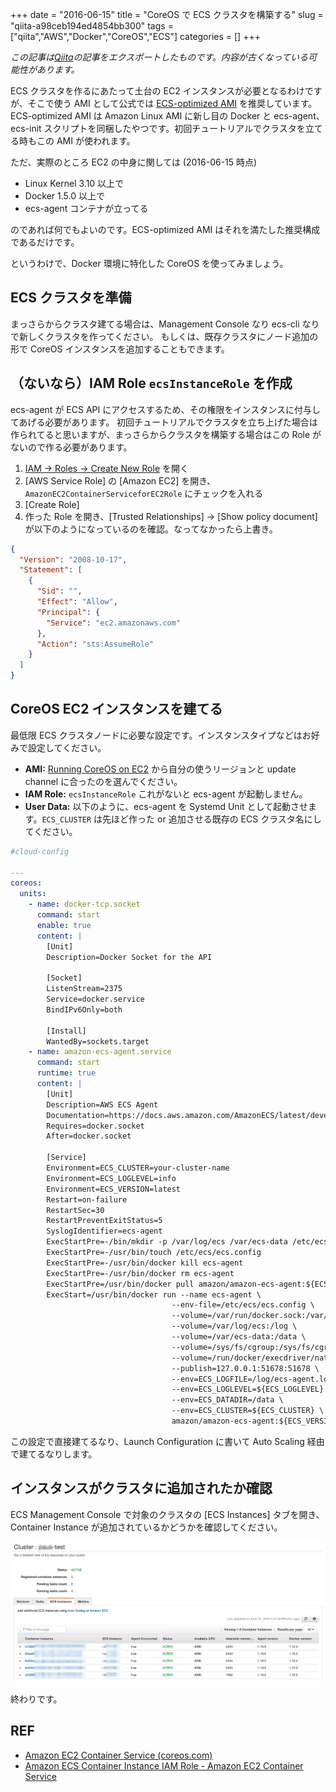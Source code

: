 +++ 
date = "2016-06-15"
title = "CoreOS で ECS クラスタを構築する"
slug = "qiita-a98ceb194ed4854bb300" 
tags = ["qiita","AWS","Docker","CoreOS","ECS"]
categories = []
+++

*この記事は[Qiita](https://qiita.com/dtan4/items/a98ceb194ed4854bb300)の記事をエクスポートしたものです。内容が古くなっている可能性があります。*

ECS クラスタを作るにあたって土台の EC2 インスタンスが必要となるわけですが、そこで使う AMI として公式では [ECS-optimized AMI](http://docs.aws.amazon.com/AmazonECS/latest/developerguide/ecs-optimized_AMI.html) を推奨しています。ECS-optimized AMI は Amazon Linux AMI に新し目の Docker と ecs-agent、ecs-init スクリプトを同梱したやつです。初回チュートリアルでクラスタを立てる時もこの AMI が使われます。

ただ、実際のところ EC2 の中身に関しては (2016-06-15 時点)

- Linux Kernel 3.10 以上で
- Docker 1.5.0 以上で
- ecs-agent コンテナが立ってる

のであれば何でもよいのです。ECS-optimized AMI はそれを満たした推奨構成であるだけです。

というわけで、Docker 環境に特化した CoreOS を使ってみましょう。

## ECS クラスタを準備
まっさらからクラスタ建てる場合は、Management Console なり ecs-cli なりで新しくクラスタを作ってください。
もしくは、既存クラスタにノード追加の形で CoreOS インスタンスを追加することもできます。

## （ないなら）IAM Role `ecsInstanceRole` を作成
ecs-agent が ECS API にアクセスするため、その権限をインスタンスに付与してあげる必要があります。
初回チュートリアルでクラスタを立ち上げた場合は作られてると思いますが、まっさらからクラスタを構築する場合はこの Role がないので作る必要があります。

1. [IAM -> Roles -> Create New Role](https://console.aws.amazon.com/iam/home?region=ap-northeast-1#roles) を開く
2. [AWS Service Role] の [Amazon EC2] を開き、`AmazonEC2ContainerServiceforEC2Role` にチェックを入れる
3. [Create Role]
4. 作った Role を開き、[Trusted Relationships] -> [Show policy document] が以下のようになっているのを確認。なってなかったら上書き。

```json
{
  "Version": "2008-10-17",
  "Statement": [
    {
      "Sid": "",
      "Effect": "Allow",
      "Principal": {
        "Service": "ec2.amazonaws.com"
      },
      "Action": "sts:AssumeRole"
    }
  ]
}
```

## CoreOS EC2 インスタンスを建てる
最低限 ECS クラスタノードに必要な設定です。インスタンスタイプなどはお好みで設定してください。

- __AMI:__ [Running CoreOS on EC2](https://coreos.com/os/docs/latest/booting-on-ec2.html) から自分の使うリージョンと update channel に合ったのを選んでください。
- __IAM Role:__ `ecsInstanceRole` これがないと ecs-agent が起動しません。
- __User Data:__ 以下のように、ecs-agent を Systemd Unit として起動させます。`ECS_CLUSTER` は先ほど作った or 追加させる既存の ECS クラスタ名にしてください。

```yaml
#cloud-config

---
coreos:
  units:
    - name: docker-tcp.socket
      command: start
      enable: true
      content: |
        [Unit]
        Description=Docker Socket for the API

        [Socket]
        ListenStream=2375
        Service=docker.service
        BindIPv6Only=both

        [Install]
        WantedBy=sockets.target
    - name: amazon-ecs-agent.service
      command: start
      runtime: true
      content: |
        [Unit]
        Description=AWS ECS Agent
        Documentation=https://docs.aws.amazon.com/AmazonECS/latest/developerguide/
        Requires=docker.socket
        After=docker.socket

        [Service]
        Environment=ECS_CLUSTER=your-cluster-name
        Environment=ECS_LOGLEVEL=info
        Environment=ECS_VERSION=latest
        Restart=on-failure
        RestartSec=30
        RestartPreventExitStatus=5
        SyslogIdentifier=ecs-agent
        ExecStartPre=-/bin/mkdir -p /var/log/ecs /var/ecs-data /etc/ecs
        ExecStartPre=-/usr/bin/touch /etc/ecs/ecs.config
        ExecStartPre=-/usr/bin/docker kill ecs-agent
        ExecStartPre=-/usr/bin/docker rm ecs-agent
        ExecStartPre=/usr/bin/docker pull amazon/amazon-ecs-agent:${ECS_VERSION}
        ExecStart=/usr/bin/docker run --name ecs-agent \
                                    --env-file=/etc/ecs/ecs.config \
                                    --volume=/var/run/docker.sock:/var/run/docker.sock \
                                    --volume=/var/log/ecs:/log \
                                    --volume=/var/ecs-data:/data \
                                    --volume=/sys/fs/cgroup:/sys/fs/cgroup:ro \
                                    --volume=/run/docker/execdriver/native:/var/lib/docker/execdriver/native:ro \
                                    --publish=127.0.0.1:51678:51678 \
                                    --env=ECS_LOGFILE=/log/ecs-agent.log \
                                    --env=ECS_LOGLEVEL=${ECS_LOGLEVEL} \
                                    --env=ECS_DATADIR=/data \
                                    --env=ECS_CLUSTER=${ECS_CLUSTER} \
                                    amazon/amazon-ecs-agent:${ECS_VERSION}
```

この設定で直接建てるなり、Launch Configuration に書いて Auto Scaling 経由で建てるなりします。

## インスタンスがクラスタに追加されたか確認
ECS Management Console で対象のクラスタの [ECS Instances] タブを開き、Container Instance が追加されているかどうかを確認してください。

![image](/images/qiita-a98ceb194ed4854bb300-1.png)

終わりです。

## REF
- [Amazon EC2 Container Service (coreos.com)](https://coreos.com/os/docs/latest/booting-on-ecs.html)
- [Amazon ECS Container Instance IAM Role - Amazon EC2 Container Service](http://docs.aws.amazon.com/ja_jp/AmazonECS/latest/developerguide/instance_IAM_role.html)
